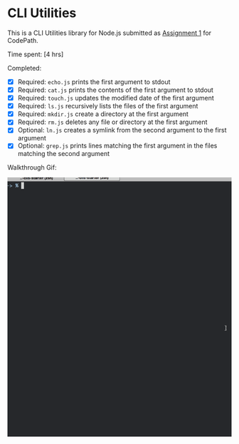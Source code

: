 # CLI Utilities

This is a CLI Utilities library for Node.js submitted as [Assignment 1](http://courses.codepath.com/courses/nodejs_fast_track/unit/1#!assignment) for CodePath.

Time spent: [4 hrs]

Completed:

* [x] Required: `echo.js` prints the first argument to stdout
* [x] Required: `cat.js` prints the contents of the first argument to stdout
* [x] Required: `touch.js` updates the modified date of the first argument
* [x] Required: `ls.js` recursively lists the files of the first argument
* [x] Required: `mkdir.js` create a directory at the first argument
* [x] Required: `rm.js` deletes any file or directory at the first argument 
* [x] Optional: `ln.js` creates a symlink from the second argument to the first argument
* [x] Optional: `grep.js` prints lines matching the first argument in the files matching the second argument

Walkthrough Gif:

![Video Walkthrough](node_ps1.gif)

